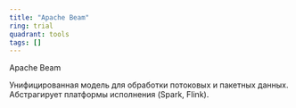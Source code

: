 ```yaml
---
title: "Apache Beam"
ring: trial
quadrant: tools
tags: []
---
```


Apache Beam

Унифицированная модель для обработки потоковых и пакетных данных. Абстрагирует платформы исполнения (Spark, Flink).
